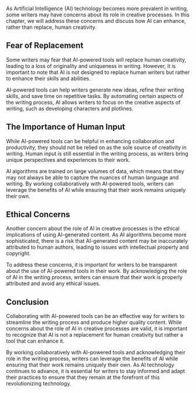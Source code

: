 
As Artificial Intelligence (AI) technology becomes more prevalent in writing, some writers may have concerns about its role in creative processes. In this chapter, we will address these concerns and discuss how AI can enhance, rather than replace, human creativity.

Fear of Replacement
-------------------

Some writers may fear that AI-powered tools will replace human creativity, leading to a loss of originality and uniqueness in writing. However, it is important to note that AI is not designed to replace human writers but rather to enhance their skills and abilities.

AI-powered tools can help writers generate new ideas, refine their writing skills, and save time on repetitive tasks. By automating certain aspects of the writing process, AI allows writers to focus on the creative aspects of writing, such as developing characters and plotlines.

The Importance of Human Input
-----------------------------

While AI-powered tools can be helpful in enhancing collaboration and productivity, they should not be relied on as the sole source of creativity in writing. Human input is still essential in the writing process, as writers bring unique perspectives and experiences to their work.

AI algorithms are trained on large volumes of data, which means that they may not always be able to capture the nuances of human language and writing. By working collaboratively with AI-powered tools, writers can leverage the benefits of AI while ensuring that their work remains uniquely their own.

Ethical Concerns
----------------

Another concern about the role of AI in creative processes is the ethical implications of using AI-generated content. As AI algorithms become more sophisticated, there is a risk that AI-generated content may be inaccurately attributed to human authors, leading to issues with intellectual property and copyright.

To address these concerns, it is important for writers to be transparent about the use of AI-powered tools in their work. By acknowledging the role of AI in the writing process, writers can ensure that their work is properly attributed and avoid any ethical issues.

Conclusion
----------

Collaborating with AI-powered tools can be an effective way for writers to streamline the writing process and produce higher quality content. While concerns about the role of AI in creative processes are valid, it is important to recognize that AI is not a replacement for human creativity but rather a tool that can enhance it.

By working collaboratively with AI-powered tools and acknowledging their role in the writing process, writers can leverage the benefits of AI while ensuring that their work remains uniquely their own. As AI technology continues to advance, it is essential for writers to stay informed and adapt their practices to ensure that they remain at the forefront of this revolutionizing technology.

